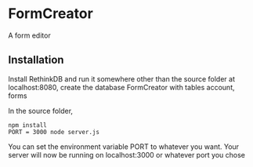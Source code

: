 # FormCreator
A form editor

## Installation
Install RethinkDB and run it somewhere other than the source folder
at localhost:8080, create the database FormCreator with tables account, forms

In the source folder,

    npm install
    PORT = 3000 node server.js

You can set the environment variable PORT to whatever you want.
Your server will now be running on localhost:3000 or whatever port you chose
